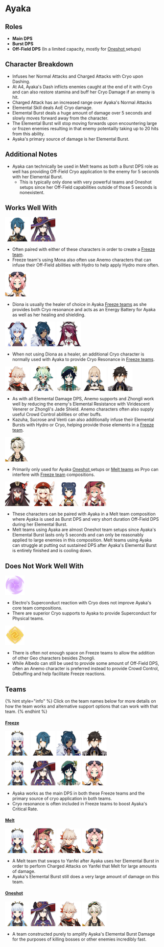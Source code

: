 # Ayaka

## Roles

* **Main DPS**
* **Burst DPS**
* **Off-Field DPS** \(In a limited capacity, mostly for [Oneshot ]()setups\)

## Character Breakdown

* Infuses her Normal Attacks and Charged Attacks with Cryo upon Dashing.
* At A4, Ayaka's Dash inflicts enemies caught at the end of it with Cryo and can also restore stamina and buff her Cryo Damage if an enemy is hit.
* Charged Attack has an increased range over Ayaka's Normal Attacks
* Elemental Skill deals AoE Cryo damage.
* Elemental Burst deals a huge amount of damage over 5 seconds and slowly moves forward away from the character.
* The Elemental Burst will stop moving forwards upon encountering large or frozen enemies resulting in that enemy potentailly taking up to 20 hits from this ability.
* Ayaka's primary source of damage is her Elemental Burst.

## **Additional Notes**

* Ayaka can technically be used in Melt teams as both a Burst DPS role as well has providing Off-Field Cryo application to the enemy for 5 seconds with her Elemental Burst.
  * This is typically only done with very powerful teams and Oneshot setups since her Off-Field capabilities outside of those 5 seconds is nonexistent.

## Works Well With

![](../../.gitbook/assets/ui_avataricon_xingqiu.png) ![](../../.gitbook/assets/ui_avataricon_mona.png) 

* Often paired with either of these characters in order to create a [Freeze team](../../teams/freeze.md).
* Freeze team's using Mona also often use Anemo characters that can infuse their Off-Field abilities with Hydro to help apply Hydro more often.

![](../../.gitbook/assets/ui_avataricon_diona.png) 

* Diona is usually the healer of choice in Ayaka [Freeze teams](../../teams/freeze.md) as she provides both Cryo resonance and acts as an Energy Battery for Ayaka as well as her healing and shielding.

![](../../.gitbook/assets/ui_avataricon_ganyu.png) ![](../../.gitbook/assets/ui_avataricon_kaeya.png) ![](../../.gitbook/assets/ui_avataricon_rosaria.png) 

* When not using Diona as a healer, an additional Cryo character is normally used with Ayaka to provide Cryo Resonance in [Freeze teams](../../teams/freeze.md).

![](../../.gitbook/assets/ui_avataricon_kazuha.png) ![](../../.gitbook/assets/ui_avataricon_sucrose.png) ![](../../.gitbook/assets/ui_avataricon_venti.png) ![](../../.gitbook/assets/ui_avataricon_jean.png) ![](../../.gitbook/assets/ui_avataricon_zhongli.png) 

* As with all Elemental Damage DPS, Anemo supports and Zhongli work well by reducing the enemy's Elemental Resistance with Viridescent Venerer or Zhongli's Jade Shield. Anemo characters often also supply useful Crowd Control abilities or other buffs.
* Kazuha, Sucrose and Venti can also additionally infuse their Elemental Bursts with Hydro or Cryo, helping provide those elements in a [Freeze team](../../teams/freeze.md).

![](../../.gitbook/assets/ui_avataricon_bennett.png) 

* Primarily only used for Ayaka [Oneshot ]()setups or [Melt teams](../../teams/melt.md) as Pryo can interfere with [Freeze team](../../teams/freeze.md) compositions.

![](../../.gitbook/assets/ui_avataricon_hutao.png) ![](../../.gitbook/assets/ui_avataricon_klee.png) ![](../../.gitbook/assets/ui_avataricon_xiangling.png) ![](../../.gitbook/assets/ui_avataricon_yanfei.png) 

* These characters can be paired with Ayaka in a Melt team composition where Ayaka is used as Burst DPS and very short duration Off-Field DPS during her Elemental Burst.
* Melt teams using Ayaka are almost Oneshot team setups since Ayaka's Elemental Burst lasts only 5 seconds and can only be reasonably applied to large enemies in this composition. Melt teams using Ayaka can struggle at putting out sustained DPS after Ayaka's Elemental Burst is entirely finished and is cooling down.

## Does Not Work Well With

![](../../.gitbook/assets/element_electro.webp) 

* Electro's Superconduct reaction with Cryo does not improve Ayaka's core team compositions.
* There are superior Cryo supports to Ayaka to provide Superconduct for Physical teams.

![](../../.gitbook/assets/element_geo.webp) 

* There is often not enough space on Freeze teams to allow the addition of other Geo characters besides Zhongli. 
* While Albedo can still be used to provide some amount of Off-Field DPS, often an Anemo character is preferred instead to provide Crowd Control, Debuffing and help facilitate Freeze reactions.

## Teams

{% hint style="info" %}
Click on the team names below for more details on how the team works and alternative support options that can work with that team.
{% endhint %}

#### [Freeze](../../teams/freeze.md)

![](../../.gitbook/assets/ui_avataricon_ayaka.png) ![](../../.gitbook/assets/ui_avataricon_xingqiu.png) ![](../../.gitbook/assets/ui_avataricon_kaeya.png) ![](../../.gitbook/assets/ui_avataricon_zhongli.png) 

![](../../.gitbook/assets/ui_avataricon_ayaka.png) ![](../../.gitbook/assets/ui_avataricon_mona.png) ![](../../.gitbook/assets/ui_avataricon_venti.png) ![](../../.gitbook/assets/ui_avataricon_diona.png) 

* Ayaka works as the main DPS in both these Freeze teams and the primary source of cryo application in both teams.
* Cryo resonance is often included in Freeze teams to boost Ayaka's Critical Rate.

#### [Melt](../../teams/melt.md)

![](../../.gitbook/assets/ui_avataricon_ayaka.png) ![](../../.gitbook/assets/ui_avataricon_yanfei.png) ![](../../.gitbook/assets/ui_avataricon_kazuha.png) ![](../../.gitbook/assets/ui_avataricon_diona.png) 

* A Melt team that swaps to Yanfei after Ayaka uses her Elemental Burst in order to perform Charged Attacks on Yanfei that Melt for large amounts of damage.
* Ayaka's Elemental Burst still does a very large amount of damage on this team.

#### [Oneshot]()

![](../../.gitbook/assets/ui_avataricon_ayaka.png) ![](../../.gitbook/assets/ui_avataricon_mona.png) ![](../../.gitbook/assets/ui_avataricon_kazuha.png) ![](../../.gitbook/assets/ui_avataricon_bennett.png) 

* A team constructed purely to amplify Ayaka's Elemental Burst Damage for the purposes of killing bosses or other enemies incredibly fast.



